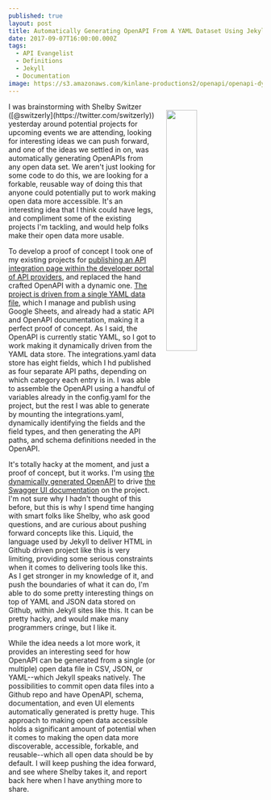 ```yaml
---
published: true
layout: post
title: Automatically Generating OpenAPI From A YAML Dataset Using Jekyll
date: 2017-09-07T16:00:00.000Z
tags:
  - API Evangelist
  - Definitions
  - Jekyll
  - Documentation
image: https://s3.amazonaws.com/kinlane-productions2/openapi/openapi-dynamic.png
---
```

<p><img src="https://s3.amazonaws.com/kinlane-productions2/openapi/openapi-dynamic.png" align="right" width="35%" style="padding: 15px;" /></p>I was brainstorming with Shelby Switzer ([@switzerly](https://twitter.com/switzerly)) yesterday around potential projects for upcoming events we are attending, looking for interesting ideas we can push forward, and one of the ideas we settled in on, was automatically generating OpenAPIs from any open data set. We aren't just looking for some code to do this, we are looking for a forkable, reusable way of doing this that anyone could potentially put to work making open data more accessible. It's an interesting idea that I think could have legs, and compliment some of the existing projects I'm tackling, and would help folks make their open data more usable.

To develop a proof of concept I took one of my existing projects for [publishing an API integration page within the developer portal of API providers](http://api.integration.tool.apievangelist.com/), and replaced the hand crafted OpenAPI with a dynamic one. [The project is driven from a single YAML data file](https://github.com/api-evangelist-tools/api-integration/blob/master/_data/integrations.yaml), which I manage and publish using Google Sheets, and already had a static API and OpenAPI documentation, making it a perfect proof of concept. As I said, the OpenAPI is currently static YAML, so I got to work making it dynamically driven from the YAML data store. The integrations.yaml data store has eight fields, which I hd published as four separate API paths, depending on which category each entry is in. I was able to assemble the OpenAPI using a handful of variables already in the config.yaml for the project, but the rest I was able to generate by mounting the integrations.yaml, dynamically identifying the fields and the field types, and then generating the API paths, and schema definitions needed in the OpenAPI.

It's totally hacky at the moment, and just a proof of concept, but it works. I'm using [the dynamically generated OpenAPI](https://github.com/api-evangelist-tools/api-integration/blob/master/apis/openapi.yaml) to drive [the Swagger UI documentation](http://api.integration.tool.apievangelist.com/documentation/) on the project. I'm not sure why I hadn't thought of this before, but this is why I spend time hanging with smart folks like Shelby, who ask good questions, and are curious about pushing forward concepts like this. Liquid, the language used by Jekyll to deliver HTML in Github driven project like this is very limiting, providing some serious constraints when it comes to delivering tools like this. As I get stronger in my knowledge of it, and push the boundaries of what it can do, I'm able to do some pretty interesting things on top of YAML and JSON data stored on Github, within Jekyll sites like this. It can be pretty hacky, and would make many programmers cringe, but I like it.

While the idea needs a lot more work, it provides an interesting seed for how OpenAPI can be generated from a single (or multiple) open data file in CSV, JSON, or YAML--which Jekyll speaks natively. The possibilities to commit open data files into a Github repo and have OpenAPI, schema, documentation, and even UI elements automatically generated is pretty huge. This approach to making open data accessible holds a significant amount of potential when it comes to making the open data more discoverable, accessible, forkable, and reusable--which all open data should be by default. I will keep pushing the idea forward, and see where Shelby takes it, and report back here when I have anything more to share.  
